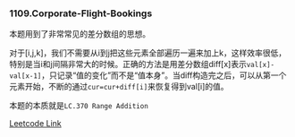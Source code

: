 ### 1109.Corporate-Flight-Bookings

本题用到了非常常见的差分数组的思想。

对于[i,j,k]，我们不需要从i到j把这些元素全部遍历一遍来加上k，这样效率很低，特别是当i和j间隔非常大的时候。正确的方法是用差分数组diff[x]表示```val[x]-val[x-1]```，只记录“值的变化”而不是“值本身”。当diff构造完之后，可以从第一个元素开始，不断的通过```cur=cur+diff[i]```来恢复得到val[i]的值。

本题的本质就是```LC.370 Range Addition```


[Leetcode Link](https://leetcode.com/problems/corporate-flight-bookings)
